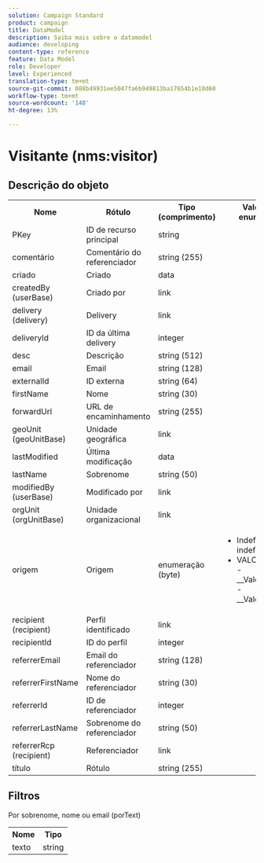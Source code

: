 ```yaml
---
solution: Campaign Standard
product: campaign
title: DataModel
description: Saiba mais sobre o datamodel
audience: developing
content-type: reference
feature: Data Model
role: Developer
level: Experienced
translation-type: tm+mt
source-git-commit: 088b49931ee5047fa6b949813ba17654b1e10d60
workflow-type: tm+mt
source-wordcount: '148'
ht-degree: 13%

---
```



# Visitante (nms:visitor)

## Descrição do objeto

<table>
    <tr>
        <th>Nome</th>
        <th>Rótulo</th>
        <th>Tipo (comprimento)</th>
        <th>Valores de enumeração</th>
    </tr>
    <tr>
        <td>PKey</td>
        <td>ID de recurso principal</td>
        <td>string </td>
        <td> </td>
    </tr>
    <tr>
        <td>comentário</td>
        <td>Comentário do referenciador</td>
        <td>string (255)</td>
        <td> </td>
    </tr>
    <tr>
        <td>criado</td>
        <td>Criado</td>
        <td>data </td>
        <td> </td>
    </tr>
    <tr>
        <td>createdBy (userBase)</td>
        <td>Criado por</td>
        <td>link </td>
        <td> </td>
    </tr>
    <tr>
        <td>delivery (delivery)</td>
        <td>Delivery</td>
        <td>link </td>
        <td> </td>
    </tr>
    <tr>
        <td>deliveryId</td>
        <td>ID da última delivery</td>
        <td>integer </td>
        <td> </td>
    </tr>
    <tr>
        <td>desc</td>
        <td>Descrição</td>
        <td>string (512)</td>
        <td> </td>
    </tr>
    <tr>
        <td>email</td>
        <td>Email</td>
        <td>string (128)</td>
        <td> </td>
    </tr>
    <tr>
        <td>externalId</td>
        <td>ID externa</td>
        <td>string (64)</td>
        <td> </td>
    </tr>
    <tr>
        <td>firstName</td>
        <td>Nome</td>
        <td>string (30)</td>
        <td> </td>
    </tr>
    <tr>
        <td>forwardUrl</td>
        <td>URL de encaminhamento</td>
        <td>string (255)</td>
        <td> </td>
    </tr>
    <tr>
        <td>geoUnit (geoUnitBase)</td>
        <td>Unidade geográfica</td>
        <td>link </td>
        <td> </td>
    </tr>
    <tr>
        <td>lastModified</td>
        <td>Última modificação</td>
        <td>data </td>
        <td> </td>
    </tr>
    <tr>
        <td>lastName</td>
        <td>Sobrenome</td>
        <td>string (50)</td>
        <td> </td>
    </tr>
    <tr>
        <td>modifiedBy (userBase)</td>
        <td>Modificado por</td>
        <td>link </td>
        <td> </td>
    </tr>
    <tr>
        <td>orgUnit (orgUnitBase)</td>
        <td>Unidade organizacional</td>
        <td>link </td>
        <td> </td>
    </tr>
    <tr>
        <td>origem</td>
        <td>Origem</td>
        <td>enumeração (byte) </td>
        <td>
            <ul>
            <li>Indefinido - indefinido - 0</li>
            <li>VALOR INVÁLIDO - __Valor_Inválido__ - __Valor_Inválido__</li>
            </ul>
        </td>
    </tr>
    <tr>
        <td>recipient (recipient)</td>
        <td>Perfil identificado</td>
        <td>link </td>
        <td> </td>
    </tr>
    <tr>
        <td>recipientId</td>
        <td>ID do perfil</td>
        <td>integer </td>
        <td> </td>
    </tr>
    <tr>
        <td>referrerEmail</td>
        <td>Email do referenciador</td>
        <td>string (128)</td>
        <td> </td>
    </tr>
    <tr>
        <td>referrerFirstName</td>
        <td>Nome do referenciador</td>
        <td>string (30)</td>
        <td> </td>
    </tr>
    <tr>
        <td>referrerId</td>
        <td>ID de referenciador</td>
        <td>integer </td>
        <td> </td>
    </tr>
    <tr>
        <td>referrerLastName</td>
        <td>Sobrenome do referenciador</td>
        <td>string (50)</td>
        <td> </td>
    </tr>
    <tr>
        <td>referrerRcp (recipient)</td>
        <td>Referenciador</td>
        <td>link </td>
        <td> </td>
    </tr>
    <tr>
        <td>título</td>
        <td>Rótulo</td>
        <td>string (255)</td>
        <td> </td>
    </tr>
</table>

## Filtros

Por sobrenome, nome ou email (porText)</p>

<table>
        <tr>
        <th>Nome</th>
        <th>Tipo</th>
        </tr>
        <tr>
        <td>texto</td>
        <td>string</td>
        </tr>
    </table>